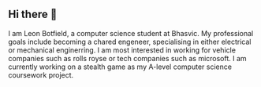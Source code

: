 ## Hi there 👋

I am Leon Botfield, a computer science student at Bhasvic.
My professional goals include becoming a chared engeneer, specialising in either electrical or mechanical enginerring.
I am most interested in working for vehicle companies such as rolls royse or tech companies such as microsoft.
I am currently working on a stealth game as my A-level computer science coursework project.
